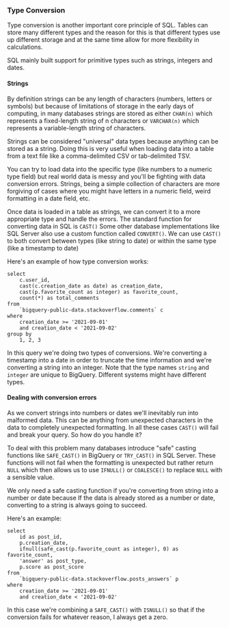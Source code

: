 ### Type Conversion
Type conversion is another important core principle of SQL. Tables can store many different types and the reason for this is that different types use up different storage and at the same time allow for more flexibility in calculations.

SQL mainly built support for primitive types such as strings, integers and dates.

#### Strings
By definition strings can be any length of characters (numbers, letters or symbols) but because of limitations of storage in the early days of computing, in many databases strings are stored as either `CHAR(n)` which represents a fixed-length string of n characters or `VARCHAR(n)` which represents a variable-length string of characters.

Strings can be considered "universal" data types because anything can be stored as a string. Doing this is very useful when loading data into a table from a text file like a comma-delimited CSV or tab-delimited TSV.

You can try to load data into the specific type (like numbers to a numeric type field) but real world data is messy and you'll be fighting with data conversion errors. Strings, being a simple collection of characters are more forgiving of cases where you might have letters in a numeric field, weird formatting in a date field, etc. 

Once data is loaded in a table as strings, we can convert it to a more appropriate type and handle the errors. The standard function for converting data in SQL is `CAST()` Some other database implementations like SQL Server also use a custom function called `CONVERT()`. We can use `CAST()` to both convert between types (like string to date) or within the same type (like a timestamp to date)

Here's an example of how type conversion works:
```
select
    c.user_id,
    cast(c.creation_date as date) as creation_date,
	cast(p.favorite_count as integer) as favorite_count,
    count(*) as total_comments
from
    `bigquery-public-data.stackoverflow.comments` c
where 
	creation_date >= '2021-09-01'
	and creation_date < '2021-09-02'
group by
    1, 2, 3
```

In this query we're doing two types of conversions. We're converting a timestamp into a date in order to truncate the time information and we're converting a string into an integer. Note that the type names `string` and `integer` are unique to BigQuery. Different systems might have different types.

#### Dealing with conversion errors
As we convert strings into numbers or dates we'll inevitably run into malformed data. This can be anything from unexpected characters in the data to completely unexpected formatting. In all these cases `CAST()` will fail and break your query. So how do you handle it?

To deal with this problem many databases introduce "safe" casting functions like `SAFE_CAST()` in BigQuery or `TRY_CAST()` in SQL Server. These functions will not fail when the formatting is unexpected but rather return `NULL` which then allows us to use `IFNULL()` or `COALESCE()` to replace `NULL` with a sensible value.

We only need a safe casting function if you're converting from string into a number or date because If the data is already stored as a number or date, converting to a string is always going to succeed.

Here's an example:
```
select
	id as post_id,
	p.creation_date,
	ifnull(safe_cast(p.favorite_count as integer), 0) as favorite_count,
	'answer' as post_type,
	p.score as post_score
from
	`bigquery-public-data.stackoverflow.posts_answers` p
where 
	creation_date >= '2021-09-01'
	and creation_date < '2021-09-02'
```

In this case we're combining a `SAFE_CAST()` with `ISNULL()` so that if the conversion fails for whatever reason, I always get a zero.